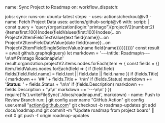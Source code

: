 name: Sync Project to Roadmap
on:
  workflow_dispatch:

jobs:
  sync:
    runs-on: ubuntu-latest
    steps:
      - uses: actions/checkout@v3
      - name: Fetch Project Data
        uses: actions/github-script@v6
        with:
          script: |
            const query = 'query{organization(login:"printago"){projectV2(number:2){items(first:100){nodes{fieldValues(first:100){nodes{...on ProjectV2ItemFieldTextValue{text field{name}}...on ProjectV2ItemFieldDateValue{date field{name}}...on ProjectV2ItemFieldSingleSelectValue{name field{name}}}}}}}}}'
            const result = await github.graphql(query)
            let markdown = '---\ntitle: Roadmap\n---\n\n# Printago Roadmap\n\n'
            result.organization.projectV2.items.nodes.forEach(item => {
              const fields = {}
              item.fieldValues.nodes.forEach(field => {
                if (field.field) fields[field.field.name] = field.text || field.date || field.name
              })
              if (fields.Title) {
                markdown += '## ' + fields.Title + '\n\n'
                if (fields.Status) markdown += '**Status:** ' + fields.Status + '\n\n'
                if (fields.Description) markdown += fields.Description + '\n\n'
                markdown += '---\n\n'
              }
            })
            require('fs').writeFileSync('./docs/roadmap.md', markdown)
      - name: Push to Review Branch
        run: |
          git config user.name "GitHub Action"
          git config user.email "action@github.com"
          git checkout -b roadmap-updates
          git add docs/roadmap.md
          git commit -m "Update roadmap from project board" || exit 0
          git push -f origin roadmap-updates
